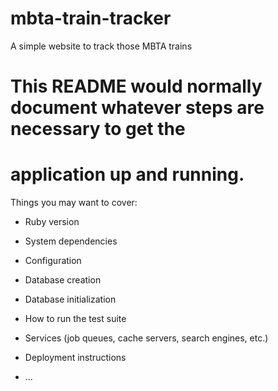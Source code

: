 # mbta-train-tracker
A simple website to track those MBTA trains


# This README would normally document whatever steps are necessary to get the
# application up and running.

Things you may want to cover:

* Ruby version

* System dependencies

* Configuration

* Database creation

* Database initialization

* How to run the test suite

* Services (job queues, cache servers, search engines, etc.)

* Deployment instructions

* ...
